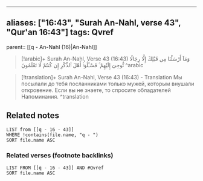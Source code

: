 
---
aliases: ["16:43", "Surah An-Nahl, verse 43", "Qur'an 16:43"]
tags: Qvref
---

parent:: [[q - An-Nahl (16)|An-Nahl]]

> [!arabic]+ Surah An-Nahl, Verse 43 (16:43)
> <span class="quran-arabic">وَمَآ أَرْسَلْنَا مِن قَبْلِكَ إِلَّا رِجَالًا نُّوحِىٓ إِلَيْهِمْ ۚ فَسْـَٔلُوٓا۟ أَهْلَ ٱلذِّكْرِ إِن كُنتُمْ لَا تَعْلَمُونَ</span>
^arabic

> [!translation]+ Surah An-Nahl, Verse 43 (16:43) - Translation
> Мы посылали до тебя посланниками только мужей, которым внушали откровение. Если вы не знаете, то спросите обладателей Напоминания.
^translation



## Related notes
```dataview
LIST from [[q - 16 - 43]]
WHERE !contains(file.name, "q - ")
SORT file.name ASC
```

### Related verses (footnote backlinks)
```dataview
LIST FROM [[q - 16 - 43]] AND #Qvref
SORT file.name ASC
```

